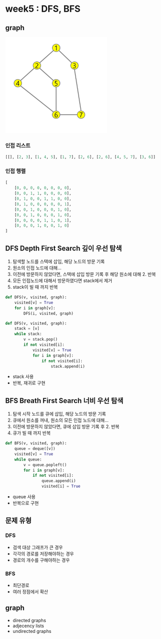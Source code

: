 # week5 : DFS, BFS

## graph
![graph example](./img/2022-08-30-22-35-30.png)
### 인접 리스트
```python
[[], [2, 3], [1, 4, 5], [1, 7], [2, 6], [2, 6], [4, 5, 7], [3, 6]]
```
### 인접 행렬
```python
[
    [0, 0, 0, 0, 0, 0, 0, 0], 
    [0, 0, 1, 1, 0, 0, 0, 0], 
    [0, 1, 0, 0, 1, 1, 0, 0],
    [0, 1, 0, 0, 0, 0, 0, 1],
    [0, 0, 1, 0, 0, 0, 1, 0],
    [0, 0, 1, 0, 0, 0, 1, 0],
    [0, 0, 0, 0, 1, 1, 0, 1],
    [0, 0, 0, 1, 0, 0, 1, 0]
]
```
## DFS Depth First Search 깊이 우선 탐색
1. 탐색할 노드를 스택에 삽입, 해당 노드의 방문 기록
2. 원소의 인접 노드에 대해...
3. 이전에 방문하지 않았다면, 스택에 삽입 방문 기록 후 해당 원소에 대해 2. 반복
4. 모든 인접노드에 대해서 방문하였다면 stack에서 제거
5. stack이 빌 때 까지 반복
```python
def DFS(v, visited, graph):
    visited[v] = True
    for i in graph[v]:
        DFS(i, visited, graph)
```
```python
def DFS(v, visited, graph):
    stack = [v]
    while stack:
        v = stack.pop()
        if not visited[i]:
            visited[v] = True
            for i in graph[v]:
                if not visited[i]:
                    stack.append(i)
```
* stack 사용
* 반복, 재귀로 구현

## BFS Breath First Search 너비 우선 탐색
1. 탐색 시작 노드를 큐에 삽입, 해당 노드의 방문 기록
2. 큐에서 원소를 꺼내, 원소의 모든 인접 노드에 대해...
3. 이전에 방문하지 않았다면, 큐에 삽입 방문 기록 후 2. 반복
4. 큐가 빌 때 까지 반복
```python
def BFS(v, visited, graph):
    queue = deque([v])
    visited[v] = True
    while queue:
        v = queue.popleft()
        for i in graph[v]:
            if not visited[i]:
                queue.append(i)
                visited[i] = True
```
* queue 사용
* 반복으로 구현

## 문제 유형
### DFS
* 검색 대상 그래프가 큰 경우
* 각각의 경로를 저장해야하는 경우
* 경로의 개수를 구해야하는 경우

### BFS
* 최단경로
* 여러 정점에서 확산

## graph
* directed graphs
* adjecency lists
* undirected graphs